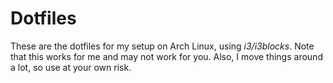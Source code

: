 # Dotfiles
These are the dotfiles for my setup on Arch Linux, using _i3/i3blocks_.
Note that this works for me and may not work for you. Also, I move things around a lot, so use at your own risk.
